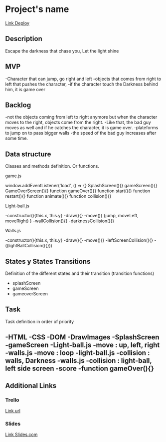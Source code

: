 # Project's name
[Link Deploy](https://github.com/Hitaku94/IronHack-project1-Shine)


## Description

Escape the darkness that chase you, Let the light shine


## MVP

-Character that can jump, go right and left
-objects that comes from right to left that pushes the character, 
-if the character touch the  Darkness behind him, it is game over




## Backlog

-not the objects coming from left to right anymore but when the character moves to the right, objects come from the right.
-Like that, the bad guy moves as well and if he catches the character, it is game over.
-plateforms to jump on to pass bigger walls
-the speed of the bad guy increases after some time.


## Data structure
Classes and methods definition. Or functions.

game.js

window.addEventListener('load', () => {}
SplashScreen(){}
gameScreen(){}
GameOverScreen(){}
function gameOver(){}
function start(){}
function restart(){}
function animate(){}
function collision(){}

Light-ball.js

-constructor(){this.x, this.y}
-draw(){}
-move(){
    (jump, moveLeft, moveRight)
}
-wallCollision(){}
-darknessCollision(){}

Walls.js

-constructor(){this.x, this.y}
-draw(){}
-move(){}
-leftScreenCollision(){}
-((lightBallCollision(){}))


## States y States Transitions
Definition of the different states and their transition (transition functions)

- splashScreen
- gameScreen
- gameoverScreen


## Task
Task definition in order of priority

-HTML
-CSS
-DOM
-DrawImages
-SplashScreen
-gameScreen
-Light-ball.js
    -move : up, left, right
-walls.js
    -move : loop
-light-ball.js
    -collision : walls, Darkness
-walls.js
    -collision : light-ball, left side screen
-score
-function gameOver(){}
-


## Additional Links


### Trello
[Link url](https://trello.com)


### Slides
[Link Slides.com](http://slides.com)
